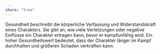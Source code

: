 ```yaml
---
share: "true"
---
```

Gesundheit beschreibt die körperliche Verfassung und Widerstandskraft eines Charakters. Sie gibt an, wie viele Verletzungen oder negative Einflüsse ein Charakter ertragen kann, bevor er kampfunfähig wird. Ein hoher Gesundheitswert bedeutet, dass der Charakter länger im Kampf durchhalten und größeren Schaden verkraften kann.